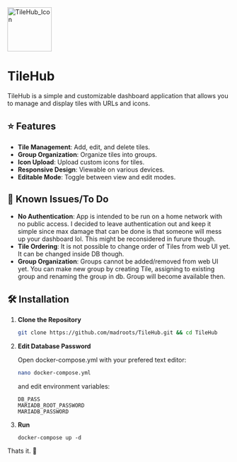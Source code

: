 <img src="https://github.com/user-attachments/assets/47037d54-b23b-4b47-baa5-f26ced05624d" alt="TileHub_Icon" width="100" />

# TileHub

TileHub is a simple and customizable dashboard application that allows you to manage and display tiles with URLs and icons.

## ⭐ Features

- **Tile Management**: Add, edit, and delete tiles.
- **Group Organization**: Organize tiles into groups.
- **Icon Upload**: Upload custom icons for tiles.
- **Responsive Design**: Viewable on various devices.
- **Editable Mode**: Toggle between view and edit modes.


## 🚩 Known Issues/To Do

- **No Authentication**: App is intended to be run on a home network with no public access. I decided to leave authentication out and keep it simple since max damage that can be done is that someone will mess up your dashboard lol. This might be reconsidered in furure though.
- **Tile Ordering**: It is not possible to change order of Tiles from web UI yet. It can be changed inside DB though.
- **Group Organization**: Groups cannot be added/removed from web UI yet. You can make new group by creating Tile, assigning to existing group and renaming the group in db. Group will become available then.


## 🛠️ Installation

1. **Clone the Repository**

   ```bash
   git clone https://github.com/madroots/TileHub.git && cd TileHub

2. **Edit Database Password**

   Open docker-compose.yml with your prefered text editor:
   ```bash
   nano docker-compose.yml
   ```
   and edit environment variables:
   ```
   DB_PASS
   MARIADB_ROOT_PASSWORD
   MARIADB_PASSWORD
   ```
3. **Run**
   ```
   docker-compose up -d
   ```

Thats it. 🥳
